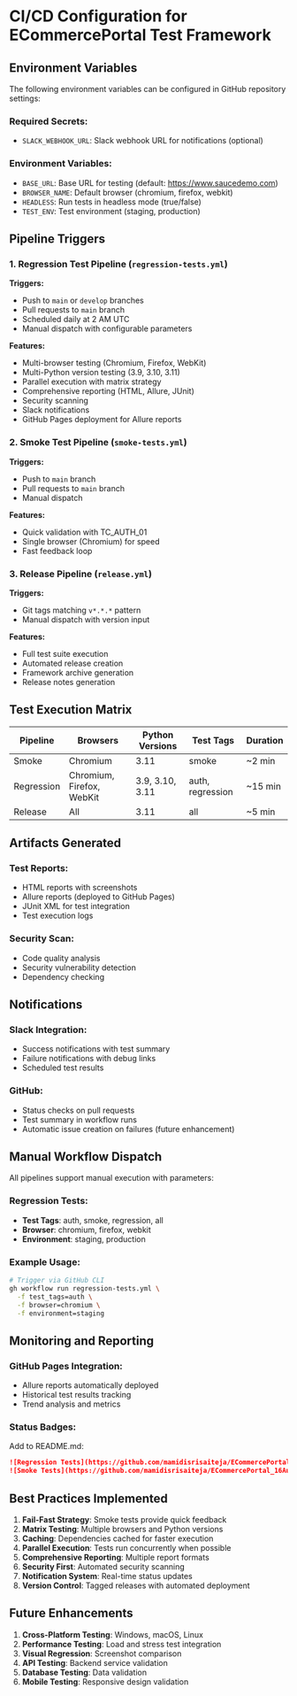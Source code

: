 # CI/CD Configuration for ECommercePortal Test Framework

## Environment Variables
The following environment variables can be configured in GitHub repository settings:

### Required Secrets:
- `SLACK_WEBHOOK_URL`: Slack webhook URL for notifications (optional)

### Environment Variables:
- `BASE_URL`: Base URL for testing (default: https://www.saucedemo.com)
- `BROWSER_NAME`: Default browser (chromium, firefox, webkit)
- `HEADLESS`: Run tests in headless mode (true/false)
- `TEST_ENV`: Test environment (staging, production)

## Pipeline Triggers

### 1. Regression Test Pipeline (`regression-tests.yml`)
**Triggers:**
- Push to `main` or `develop` branches
- Pull requests to `main` branch
- Scheduled daily at 2 AM UTC
- Manual dispatch with configurable parameters

**Features:**
- Multi-browser testing (Chromium, Firefox, WebKit)
- Multi-Python version testing (3.9, 3.10, 3.11)
- Parallel execution with matrix strategy
- Comprehensive reporting (HTML, Allure, JUnit)
- Security scanning
- Slack notifications
- GitHub Pages deployment for Allure reports

### 2. Smoke Test Pipeline (`smoke-tests.yml`)
**Triggers:**
- Push to `main` branch
- Pull requests to `main` branch
- Manual dispatch

**Features:**
- Quick validation with TC_AUTH_01
- Single browser (Chromium) for speed
- Fast feedback loop

### 3. Release Pipeline (`release.yml`)
**Triggers:**
- Git tags matching `v*.*.*` pattern
- Manual dispatch with version input

**Features:**
- Full test suite execution
- Automated release creation
- Framework archive generation
- Release notes generation

## Test Execution Matrix

| Pipeline | Browsers | Python Versions | Test Tags | Duration |
|----------|----------|-----------------|-----------|----------|
| Smoke | Chromium | 3.11 | smoke | ~2 min |
| Regression | Chromium, Firefox, WebKit | 3.9, 3.10, 3.11 | auth, regression | ~15 min |
| Release | All | 3.11 | all | ~5 min |

## Artifacts Generated

### Test Reports:
- HTML reports with screenshots
- Allure reports (deployed to GitHub Pages)
- JUnit XML for test integration
- Test execution logs

### Security Scan:
- Code quality analysis
- Security vulnerability detection
- Dependency checking

## Notifications

### Slack Integration:
- Success notifications with test summary
- Failure notifications with debug links
- Scheduled test results

### GitHub:
- Status checks on pull requests
- Test summary in workflow runs
- Automatic issue creation on failures (future enhancement)

## Manual Workflow Dispatch

All pipelines support manual execution with parameters:

### Regression Tests:
- **Test Tags**: auth, smoke, regression, all
- **Browser**: chromium, firefox, webkit
- **Environment**: staging, production

### Example Usage:
```bash
# Trigger via GitHub CLI
gh workflow run regression-tests.yml \
  -f test_tags=auth \
  -f browser=chromium \
  -f environment=staging
```

## Monitoring and Reporting

### GitHub Pages Integration:
- Allure reports automatically deployed
- Historical test results tracking
- Trend analysis and metrics

### Status Badges:
Add to README.md:
```markdown
![Regression Tests](https://github.com/mamidisrisaiteja/ECommercePortal_16Aug01/workflows/Regression%20Test%20Pipeline/badge.svg)
![Smoke Tests](https://github.com/mamidisrisaiteja/ECommercePortal_16Aug01/workflows/Smoke%20Tests/badge.svg)
```

## Best Practices Implemented

1. **Fail-Fast Strategy**: Smoke tests provide quick feedback
2. **Matrix Testing**: Multiple browsers and Python versions
3. **Caching**: Dependencies cached for faster execution
4. **Parallel Execution**: Tests run concurrently when possible
5. **Comprehensive Reporting**: Multiple report formats
6. **Security First**: Automated security scanning
7. **Notification System**: Real-time status updates
8. **Version Control**: Tagged releases with automated deployment

## Future Enhancements

1. **Cross-Platform Testing**: Windows, macOS, Linux
2. **Performance Testing**: Load and stress test integration
3. **Visual Regression**: Screenshot comparison
4. **API Testing**: Backend service validation
5. **Database Testing**: Data validation
6. **Mobile Testing**: Responsive design validation
